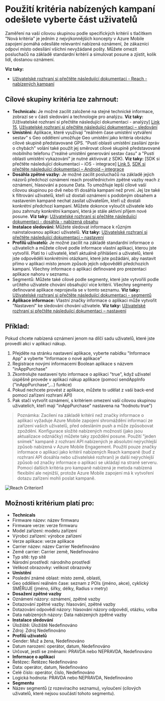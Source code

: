 <properties 
   pageTitle="Azure mobilní zapojení uživatelské rozhraní - Reach kritérium" 
   description="Naučte se používat kritéria nabízených kampaní odešlete vyberte část uživatelů pomocí zapojení Mobile Azure" 
   services="mobile-engagement" 
   documentationCenter="" 
   authors="piyushjo" 
   manager="dwrede"
   editor=""/>

<tags
   ms.service="mobile-engagement"
   ms.devlang="na"
   ms.topic="article"
   ms.tgt_pltfrm="mobile-multiple"
   ms.workload="mobile" 
   ms.date="08/19/2016"
   ms.author="piyushjo"/>


# <a name="how-to-use-targeting-criteria-to-send-push-campaigns-to-a-select-subset-of-your-users"></a>Použití kritéria nabízených kampaní odešlete vyberte část uživatelů

Zaměření na vaší cílovou skupinou podle specifických kritérií s tlačítkem "Nová kritéria" je jedním z nejvýkonnějších koncepty v Azure Mobile zapojení pomáhá odesíláte relevantní nabízená oznámení, že zákazníci odpoví místo odesílání všichni nevyžádané pošty. Můžete omezit posluchačů na základě standardní kritérií a simulovat posune a zjistit, kolik lidí, dostanou oznámení.

**Viz taky:**

- [Uživatelské rozhraní si přečtěte následující dokumentaci - Reach - nabízených kampaní][Link 27]

## <a name="audience-criteria-can-include"></a>Cílové skupiny kritéria lze zahrnout:
- **Technicals:** Je možné zacílit založené na stejné technické informace, zobrazí se v části sledování a technologie pro analýzu. **Viz taky:** [Uživatelské rozhraní si přečtěte následující dokumentaci - analýzy] [ Link 15], [Uživatelské rozhraní si přečtěte následující dokumentaci – sledování][Link 16]
- **Umístění:** Aplikace, které využívají "reálném čase umístění vytváření sestav" s Geo oddělení umožňuje Geo umístění jako kritéria obrázku cílové skupině představované GPS. "Pustí oblasti umístění zasílání zpráv o chybách" volání také použít jej směrovat cílové skupině představované mobilního telefonu ("reálné umístění generování sestav času" a "Pustí oblasti umístění vykazování" je nutné aktivovat z SDK). **Viz taky:** [SDK si přečtěte následující dokumentaci – iOS - integrace] [ Link 5], [SDK si přečtěte následující dokumentaci – Android – integrace][Link 5]
- **Dosáhla zpětné vazby:** Je možné zacílit posluchačů na základě jejich názorů předchozí oznámení reach prostřednictvím zpětné vazby reach z oznámení, hlasování a posune Data. To umožňuje lepší cílové vaší cílovou skupinou po dvě nebo tři dosáhla kampaní než první. Jej lze také k filtrování uživatelů, kteří už dostali oznámení s podobným obsahem a nastavením kampaně nechat zasílat uživatelům, kteří už dostali konkrétní předchozí kampaní. Můžete dokonce vyloučit uživatele kdo jsou zahrnuty konkrétní kampaní, která je stále aktivní příjem nové posune. **Viz taky:** [Uživatelské rozhraní si přečtěte následující dokumentaci - dosáhla - nabízená obsahu][Link 29]
- **Instalace sledování:** Můžete sledovat informace k různým nainstalovanou aplikaci uživatelů. **Viz taky:** [Uživatelské rozhraní si přečtěte následující dokumentaci – nastavení][Link 20]
- **Profilů uživatelů:** Je možné zacílit na základě standardní informace o uživatelích a můžete cílové podle informace vlastní aplikaci, kterou jste vytvořili. Platí to i uživatelé, kteří aktuálně přihlášeni a uživatelů, které jste odpověděli konkrétními otázkami, které jste požádáni, aby nastavit přímo v aplikaci místo jenom způsob jejich odpověděli předchozích kampaní. Všechny informace o aplikaci definované pro prezentaci aplikace nahoru v seznamu.
- Segmentů: Můžete také cílové podle segmenty, které jste vytvořili podle určitého uživatele chování obsahující více kritérií. Všechny segmenty definované aplikace neprojevila se v tomto seznamu. **Viz taky:** [Uživatelské rozhraní si přečtěte následující dokumentaci - segmentů][Link 18]
- **Aplikace informace:** Vlastní značky informace o aplikaci může vytvořit "Nastavení" ke sledování chování uživatele. **Viz taky:** [Uživatelské rozhraní si přečtěte následující dokumentaci – nastavení][Link 20]

## <a name="example"></a>Příklad: 
Pokud chcete nabízená oznámení jenom na dílčí sadu uživatelů, které jste provedli akci v aplikaci nákup.

1. Přejděte na stránku nastavení aplikace, vyberte nabídku "Informace App" a vyberte "Informace o nové aplikace"
2. Registrace novými informacemi Boolean aplikace s názvem "inAppPurchase"
3. Zkontrolujte nastavení tyto informace o aplikaci "true", když uživatel úspěšně provede v aplikaci nákup aplikace (pomocí sendAppInfo ("inAppPurchase",...) funkce)
4. Pokud nechcete provést z aplikace, můžete to udělat z vaší back-end pomocí zařízení rozhraní API)
5. Pak stačí vytvořit oznámení, s kritériem omezení vaší cílovou skupinou uživatelích, kteří mají "inAppPurchase" nastavena na "hodnotu true")
 
> Poznámka: Zacílení na základě kritérií než značky informace o aplikaci vyžaduje Azure Mobile zapojení shromáždění informací ze zařízení vašich uživatelů, před odesláním push a může způsobovat zpoždění. Konfigurace složité nabízených možností (jako jsou aktualizace odznáčky) můžete taky zpoždění posune. Použití "jeden snímek" kampaně z rozhraní API nabízených je absolutní nejrychlejší způsob nabízená v Azure Mobile Engagement. Použití pouze značky informace o aplikaci jako kritérií nabízených Reach kampaně (buď z rozhraní API dosáhla nebo uživatelské rozhraní) je další nejrychlejší způsob od značky informace o aplikaci se ukládají na straně serveru. Pomocí dalších kritéria pro kampaně nabízená je metoda nabízená flexibilní ale nejnižší, protože Azure Mobile zapojení má k vytvoření dotazu zařízení mohli poslat kampaně.
 
![Reach Criterion1][29] 

## <a name="criterion-options-apply-to"></a>Možnosti kritérium platí pro:
- **Technicals**     
- Firmware název: název firmwaru
- Firmware verze: verze firmwaru
- Model zařízení: modelu zařízení
- Výrobci zařízení: výrobce zařízení
- Verze aplikace: verze aplikace
- Carrier název: název Carrier Nedefinováno
- Země carrier: Carrier země, Nedefinováno
- Typ sítě: typ sítě
- Národní prostředí: národního prostředí
- Velikost obrazovky: velikost obrazovky
- **Umístění**      
- Poslední známé oblast: místo země, oblasti,
- Geo oddělení reálném čase: seznam z POIs (jméno, akce), cyklický SMĚŘUJE (jméno, šířky, délky, Radius v metry)
- **Dosažení zpětné vazby**     
- Oznámení názory: oznámení, zpětné vazby
- Dotazování zpětné vazby: hlasování, zpětné vazby
- Dotazování odpovědí názory: hlasování názory odpovědí, otázku, volba
- Data nabízených názory: Data nabízených zpětné vazby
- **Instalace sledování**     
- Úložiště: Úložiště Nedefinováno
- Zdroj: Zdroj Nedefinováno
- **Profilů uživatelů**     
- Gender: Muž a žena, Nedefinováno
- Datum narození: operátor, datum, Nedefinováno
- Určovat, jestli se změnami: PRAVDA nebo NEPRAVDA, Nedefinováno
- **Informace o aplikaci**      
- Řetězec: Řetězec Nedefinováno
- Data: operátor, datum, Nedefinováno
- Celé číslo: operátor, číslo, Nedefinováno
- Logická hodnota: PRAVDA nebo NEPRAVDA, Nedefinováno
- **Segmentu**    
- Název segmentů (z rozevíracího seznamu), vyloučení (cílových uživatelů, které nejsou součástí tohoto segmentu).

<!--Image references-->
[1]: ./media/mobile-engagement-user-interface-navigation/navigation1.png
[2]: ./media/mobile-engagement-user-interface-home/home1.png
[3]: ./media/mobile-engagement-user-interface-home/home2.png
[4]: ./media/mobile-engagement-user-interface-home/home3.png
[5]: ./media/mobile-engagement-user-interface-home/home4.png
[6]: ./media/mobile-engagement-user-interface-home/home5.png
[7]: ./media/mobile-engagement-user-interface-my-account/myaccount1.png
[8]: ./media/mobile-engagement-user-interface-my-account/myaccount2.png
[9]: ./media/mobile-engagement-user-interface-my-account/myaccount3.png
[10]: ./media/mobile-engagement-user-interface-analytics/analytics1.png
[11]: ./media/mobile-engagement-user-interface-analytics/analytics2.png
[12]: ./media/mobile-engagement-user-interface-analytics/analytics3.png
[13]: ./media/mobile-engagement-user-interface-analytics/analytics4.png
[14]: ./media/mobile-engagement-user-interface-monitor/monitor1.png
[15]: ./media/mobile-engagement-user-interface-monitor/monitor2.png
[16]: ./media/mobile-engagement-user-interface-monitor/monitor3.png
[17]: ./media/mobile-engagement-user-interface-monitor/monitor4.png
[18]: ./media/mobile-engagement-user-interface-reach/reach1.png
[19]: ./media/mobile-engagement-user-interface-reach/reach2.png
[20]: ./media/mobile-engagement-user-interface-reach-campaign/Reach-Campaign1.png
[21]: ./media/mobile-engagement-user-interface-reach-campaign/Reach-Campaign2.png
[22]: ./media/mobile-engagement-user-interface-reach-campaign/Reach-Campaign3.png
[23]: ./media/mobile-engagement-user-interface-reach-campaign/Reach-Campaign4.png
[24]: ./media/mobile-engagement-user-interface-reach-campaign/Reach-Campaign5.png
[25]: ./media/mobile-engagement-user-interface-reach-campaign/Reach-Campaign6.png
[26]: ./media/mobile-engagement-user-interface-reach-campaign/Reach-Campaign7.png
[27]: ./media/mobile-engagement-user-interface-reach-campaign/Reach-Campaign8.png
[28]: ./media/mobile-engagement-user-interface-reach-campaign/Reach-Campaign9.png
[29]: ./media/mobile-engagement-user-interface-reach-criterion/Reach-Criterion1.png
[30]: ./media/mobile-engagement-user-interface-reach-content/Reach-Content1.png
[31]: ./media/mobile-engagement-user-interface-reach-content/Reach-Content2.png
[32]: ./media/mobile-engagement-user-interface-reach-content/Reach-Content3.png
[33]: ./media/mobile-engagement-user-interface-reach-content/Reach-Content4.png
[34]: ./media/mobile-engagement-user-interface-dashboard/dashboard1.png
[35]: ./media/mobile-engagement-user-interface-segments/segments1.png
[36]: ./media/mobile-engagement-user-interface-segments/segments2.png
[37]: ./media/mobile-engagement-user-interface-segments/segments3.png
[38]: ./media/mobile-engagement-user-interface-segments/segments4.png
[39]: ./media/mobile-engagement-user-interface-segments/segments5.png
[40]: ./media/mobile-engagement-user-interface-segments/segments6.png
[41]: ./media/mobile-engagement-user-interface-segments/segments7.png
[42]: ./media/mobile-engagement-user-interface-segments/segments8.png
[43]: ./media/mobile-engagement-user-interface-segments/segments9.png
[44]: ./media/mobile-engagement-user-interface-segments/segments10.png
[45]: ./media/mobile-engagement-user-interface-segments/segments11.png
[46]: ./media/mobile-engagement-user-interface-settings/settings1.png
[47]: ./media/mobile-engagement-user-interface-settings/settings2.png
[48]: ./media/mobile-engagement-user-interface-settings/settings3.png
[49]: ./media/mobile-engagement-user-interface-settings/settings4.png
[50]: ./media/mobile-engagement-user-interface-settings/settings5.png
[51]: ./media/mobile-engagement-user-interface-settings/settings6.png
[52]: ./media/mobile-engagement-user-interface-settings/settings7.png
[53]: ./media/mobile-engagement-user-interface-settings/settings8.png
[54]: ./media/mobile-engagement-user-interface-settings/settings9.png
[55]: ./media/mobile-engagement-user-interface-settings/settings10.png
[56]: ./media/mobile-engagement-user-interface-settings/settings11.png
[57]: ./media/mobile-engagement-user-interface-settings/settings12.png
[58]: ./media/mobile-engagement-user-interface-settings/settings13.png

<!--Link references-->
[Link 1]: mobile-engagement-user-interface.md
[Link 2]: mobile-engagement-troubleshooting-guide.md
[Link 3]: mobile-engagement-how-tos.md
[Link 4]: http://go.microsoft.com/fwlink/?LinkID=525553
[Link 5]: http://go.microsoft.com/fwlink/?LinkID=525554
[Link 6]: http://go.microsoft.com/fwlink/?LinkId=525555
[Link 7]: https://account.windowsazure.com/PreviewFeatures
[Link 8]: https://social.msdn.microsoft.com/Forums/azure/home?forum=azuremobileengagement
[Link 9]: http://azure.microsoft.com/services/mobile-engagement/
[Link 10]: http://azure.microsoft.com/documentation/services/mobile-engagement/
[Link 11]: http://azure.microsoft.com/pricing/details/mobile-engagement/
[Link 12]: mobile-engagement-user-interface-navigation.md
[Link 13]: mobile-engagement-user-interface-home.md
[Link 14]: mobile-engagement-user-interface-my-account.md
[Link 15]: mobile-engagement-user-interface-analytics.md
[Link 16]: mobile-engagement-user-interface-monitor.md
[Link 17]: mobile-engagement-user-interface-reach.md
[Link 18]: mobile-engagement-user-interface-segments.md
[Link 19]: mobile-engagement-user-interface-dashboard.md
[Link 20]: mobile-engagement-user-interface-settings.md
[Link 21]: mobile-engagement-troubleshooting-guide-analytics.md
[Link 22]: mobile-engagement-troubleshooting-guide-apis.md
[Link 23]: mobile-engagement-troubleshooting-guide-push-reach.md
[Link 24]: mobile-engagement-troubleshooting-guide-service.md
[Link 25]: mobile-engagement-troubleshooting-guide-sdk.md
[Link 26]: mobile-engagement-troubleshooting-guide-sr-info.md
[Link 27]: mobile-engagement-user-interface-reach-campaign.md
[Link 28]: mobile-engagement-user-interface-reach-criterion.md
[Link 29]: mobile-engagement-user-interface-reach-content.md
 
